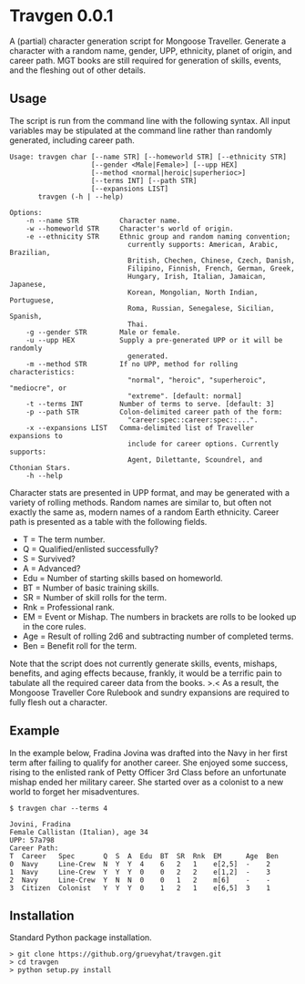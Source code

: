 Travgen 0.0.1
=============

A (partial) character generation script for Mongoose Traveller. Generate a character with a random name, gender, UPP, ethnicity, planet of origin, and career path. MGT books are still required for generation of skills, events, and the fleshing out of other details. 


Usage
-----

The script is run from the command line with the following syntax. All input variables may be stipulated at the command line rather than randomly generated, including career path. 

    Usage: travgen char [--name STR] [--homeworld STR] [--ethnicity STR]
                        [--gender <Male|Female>] [--upp HEX]
                        [--method <normal|heroic|superherioc>]
                        [--terms INT] [--path STR]
                        [--expansions LIST]
           travgen (-h | --help)

    Options:
        -n --name STR          Character name.
        -w --homeworld STR     Character's world of origin.
        -e --ethnicity STR     Ethnic group and random naming convention;
                                 currently supports: American, Arabic, Brazilian,
                                 British, Chechen, Chinese, Czech, Danish,
                                 Filipino, Finnish, French, German, Greek,
                                 Hungary, Irish, Italian, Jamaican, Japanese,
                                 Korean, Mongolian, North Indian, Portuguese,
                                 Roma, Russian, Senegalese, Sicilian, Spanish,
                                 Thai.
        -g --gender STR        Male or female.
        -u --upp HEX           Supply a pre-generated UPP or it will be randomly
                                 generated.
        -m --method STR        If no UPP, method for rolling characteristics:
                                 "normal", "heroic", "superheroic", "mediocre", or
                                 "extreme". [default: normal]
        -t --terms INT         Number of terms to serve. [default: 3]
        -p --path STR          Colon-delimited career path of the form:
                                 "career:spec::career:spec::...".
        -x --expansions LIST   Comma-delimited list of Traveller expansions to
                                 include for career options. Currently supports:
                                 Agent, Dilettante, Scoundrel, and Cthonian Stars.
        -h --help


Character stats are presented in UPP format, and may be generated with a variety of rolling methods. Random names are similar to, but often not exactly the same as, modern names of a random Earth ethnicity. Career path is presented as a table with the following fields.

* T = The term number.
* Q = Qualified/enlisted successfully?
* S = Survived?
* A = Advanced?
* Edu = Number of starting skills based on homeworld.
* BT = Number of basic training skills.
* SR = Number of skill rolls for the term.
* Rnk = Professional rank.
* EM = Event or Mishap. The numbers in brackets are rolls to be looked up in the core rules.
* Age = Result of rolling 2d6 and subtracting number of completed terms.
* Ben = Benefit roll for the term.


Note that the script does not currently generate skills, events, mishaps, benefits, and aging effects because, frankly, it would be a terrific pain to tabulate all the required career data from the books. >.<  As a result, the Mongoose Traveller Core Rulebook and sundry expansions are required to fully flesh out a character.


Example
-------

In the example below, Fradina Jovina was drafted into the Navy in her first term after failing to qualify for another career. She enjoyed some success, rising to the enlisted rank of Petty Officer 3rd Class before an unfortunate mishap ended her military career. She started over as a colonist to a new world to forget her misadventures.

    $ travgen char --terms 4

    Jovini, Fradina
    Female Callistan (Italian), age 34
    UPP: 57a798
    Career Path:
    T  Career   Spec       Q  S  A  Edu  BT  SR  Rnk  EM      Age  Ben  
    0  Navy     Line-Crew  N  Y  Y  4    6   2   1    e[2,5]  -    2    
    1  Navy     Line-Crew  Y  Y  Y  0    0   2   2    e[1,2]  -    3    
    2  Navy     Line-Crew  Y  N  N  0    0   1   2    m[6]    -    -    
    3  Citizen  Colonist   Y  Y  Y  0    1   2   1    e[6,5]  3    1    


Installation
------------

Standard Python package installation.

    > git clone https://github.org/gruevyhat/travgen.git
    > cd travgen
    > python setup.py install

